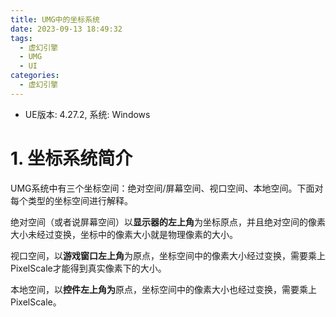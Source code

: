 ```yaml
---
title: UMG中的坐标系统
date: 2023-09-13 18:49:32
tags:
  - 虚幻引擎
  - UMG
  - UI
categories:
  - 虚幻引擎
---
```


- UE版本: 4.27.2, 系统: Windows

# 1. 坐标系统简介

UMG系统中有三个坐标空间：绝对空间/屏幕空间、视口空间、本地空间。下面对每个类型的坐标空间进行解释。

绝对空间（或者说屏幕空间）以**显示器的左上角**为坐标原点，并且绝对空间的像素大小未经过变换，坐标中的像素大小就是物理像素的大小。

视口空间，以**游戏窗口左上角**为原点，坐标空间中的像素大小经过变换，需要乘上PixelScale才能得到真实像素下的大小。

本地空间，以**控件左上角为**原点，坐标空间中的像素大小也经过变换，需要乘上PixelScale。